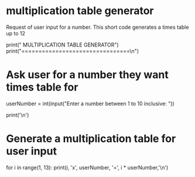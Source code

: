 # multiplication table generator
Request of user input for a number. This short code generates a times table up to 12


print(" MULTIPLICATION TABLE GENERATOR")
print("================================\n")

# Ask user for a number they want times table for

userNumber = int(input("Enter a number between 1 to 10 inclusive: "))

print('\n')

# Generate a multiplication table for user input
for i in range(1, 13):
 print(i, 'x', userNumber, '=', i * userNumber,'\n')
